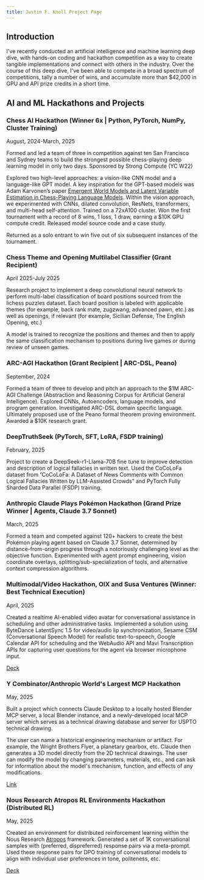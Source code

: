 ```yaml
---
title: Justin F. Knoll Project Page
---
```


## Introduction

I've recently conducted an artificial intelligence and machine learning deep dive, with hands-on coding and hackathon competition as a way to create tangible implementations and connect with others in the industry. Over the course of this deep dive, I've been able to compete in a broad spectrum of competitions, tally a number of wins, and accumulate more than $42,000 in GPU and API prize credits in a short time.

## AI and ML Hackathons and Projects

### Chess AI Hackathon (Winner 6x | Python, PyTorch, NumPy, Cluster Training)
August, 2024-March, 2025

Formed and led a team of three in competition against ten San Francisco and Sydney teams to build the strongest possible chess-playing deep learning model in only two days. Sponsored by Strong Compute (YC W22) 

Explored two high-level approaches: a vision-like CNN model and a language-like GPT model. A key inspiration for the GPT-based models was Adam Karvonen’s paper [Emergent World Models and Latent Variable Estimation in Chess-Playing Language Models](https://arxiv.org/abs/2403.15498). Within the vision approach, we experimented with CNNs, dilated convolution, ResNets, transformers, and multi-head self-attention. Trained on a 72xA100 cluster. Won the first tournament with a record of 8 wins, 1 loss, 1 draw, earning a $10K GPU compute credit. Released model source code and a case study.

Returned as a solo entrant to win five out of six subsequent instances of the tournament.

### Chess Theme and Opening Multilabel Classifier (Grant Recipient)
April 2025-July 2025

Research project to implement a deep convolutional neural network to perform multi-label classification of board positions sourced from the lichess puzzles dataset. Each board position is labeled with applicable themes (for example, back rank mate, zugzwang, advanced pawn, etc.) as well as openings, if relevant (for example, Sicilian Defense, The English Opening, etc.)

A model is trained to recognize the positions and themes and then to apply the same classification mechanism to positions during live games or during review of unseen games. 

### ARC-AGI Hackathon (Grant Recipient | ARC-DSL, Peano)
September, 2024

Formed a team of three to develop and pitch an approach to the $1M ARC-AGI Challenge (Abstraction and Reasoning Corpus for Artificial General Intelligence). Explored CNNs, Autoencoders, language models, and program generation. Investigated ARC-DSL domain specific language. Ultimately proposed use of the Peano formal theorem proving environment. Awarded a $10K research grant.

### DeepTruthSeek (PyTorch, SFT, LoRA, FSDP training)
February, 2025

Project to create a DeepSeek-r1-Llama-70B fine tune to improve detection and description of logical fallacies in written text. Used the CoCoLoFa dataset from ”CoCoLoFa: A Dataset of News Comments with Common Logical Fallacies Written by LLM-Assisted Crowds” and PyTorch Fully Sharded Data Parallel (FSDP) training.

### Anthropic Claude Plays Pokémon Hackathon (Grand Prize Winner | Agents, Claude 3.7 Sonnet)
March, 2025

Formed a team and competed against 120+ hackers to create the best Pokémon playing agent based on Claude 3.7 Sonnet, determined by distance-from-origin progress through a notoriously challenging level as the objective function. Experimented with agent prompt engineering, vision coordinate overlays, splitting/sub-specialization of tools, and alternative context compression algorithms.

### Multimodal/Video Hackathon, OIX and Susa Ventures (Winner: Best Technical Execution)
April, 2025

Created a realtime AI-enabled video avatar for conversational assistance in scheduling and other administrative tasks. Implemented a solution using ByteDance LatentSync 1.5 for video/audio lip synchronization, Sesame CSM (Conversational Speech Model) for realistic text-to-speech, Google Calendar API for scheduling and the WebAudio API and Mavi Transcription APIs for capturing user questions for the agent via browser microphone input.

[Deck](https://docs.google.com/presentation/d/1jZF_6TXdiOqh2s5y09uweuin3X02PdXXMVHmA6i6Cko/edit?slide=id.g3391f583a3c_0_0#slide=id.g3391f583a3c_0_0)

### Y Combinator/Anthropic World's Largest MCP Hackathon
May, 2025

Built a project which connects Claude Desktop to a locally hosted Blender MCP server, a local Blender instance, and a newly-developed local MCP server which serves as a technical drawing database and server for USPTO technical drawing.

The user can name a historical engineering mechanism or artifact. For example, the Wright Brothers Flyer, a planetary gearbox, etc. Claude then generates a 3D model directly from the 2D technical drawings. The user can modify the model by changing parameters, materials, etc., and can ask for information about the model's mechanism, function, and effects of any modifications.

[Link](https://devpost.com/software/claudecad)

### Nous Research Atropos RL Environments Hackathon (Distributed RL)
May, 2025

Created an environment for distributed reinforcement learning within the Nous Research [Atropos](https://github.com/NousResearch/atropos) framework. Generated a set of 1K conversational samples with (preferred, dispreferred) response pairs via a meta-prompt. Used these response pairs for DPO training of conversational models to align with individual user preferences in tone, politeness, etc. 

[Deck](https://docs.google.com/presentation/d/1s1xLnoPEATmgy1S0MrFJ9xdsFAA1XhNOsAkkgVaMlIE/edit?slide=id.g35a3b68de50_0_1097#slide=id.g35a3b68de50_0_1097)
